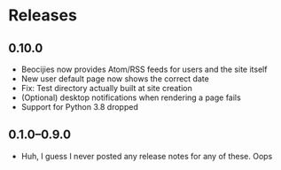 # Releases

## 0.10.0

* Beocijies now provides Atom/RSS feeds for users and the site itself
* New user default page now shows the correct date
* Fix: Test directory actually built at site creation
* (Optional) desktop notifications when rendering a page fails
* Support for Python 3.8 dropped

## 0.1.0–0.9.0

* Huh, I guess I never posted any release notes for any of these. Oops